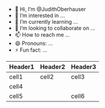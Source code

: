 - 👋 Hi, I’m @JudithOberhauser
- 👀 I’m interested in ...
- 🌱 I’m currently learning ...
- 💞️ I’m looking to collaborate on ...
- 📫 How to reach me ...
- 😄 Pronouns: ...
- ⚡ Fun fact: ...

<!---
JudithOberhauser/JudithOberhauser is a ✨ special ✨ repository because its `README.md` (this file) appears on your GitHub profile.
You can click the Preview link to take a look at your changes.
--->

| Header1 | Header2 | Header3 | 
| ------- | ------- | ------- | 
| cell1 | cell2 | cell3 | 
| cell4 |||
| cell5 || cell6 |
